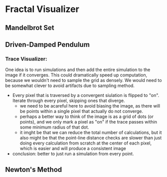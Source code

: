 # Fractal Visualizer

## Mandelbrot Set

## Driven-Damped Pendulum

### Trace Visualizer:
One idea is to run simulations and then add the entire simulation to the image if it converges. This could dramatically speed up computation, 
because we wouldn't need to sample the grid as densely. We would need to be somewhat clever to avoid artifacts due to sampling method. 
- Every pixel that is traversed by a convergent siulation is flipped to "on". Iterate through every pixel, skipping ones that diverge.
  - we need to be acareful here to avoid biasing the image, as there will be points within a single pixel that actually do not converge.
  - perhaps a better way to think of the image is as a grid of dots (or points), and we only mark a pixel as "on" if the trace passes within some
   minimum radius of that dot.
  - it imght be that we can reduce the total number of calculations, but it also might be that the point-line distance checks are slower than just doing every
    calculation from scratch at the center of each pixel, which is easier and will produce a consistent image
- conclusion: better to just run a simulation from every point.

## Newton's Method